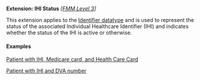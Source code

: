 **Extension: IHI Status** *[[FMM Level 3](guidance.html)]*

This extension applies to the [Identifier datatype](http://hl7.org/fhir/datatypes.html#identifier) and is used to represent the status of the associated Individual Healthcare Identifier (IHI) and indicates whether the status of the IHI is active or otherwise.

#### Examples

[Patient with IHI, Medicare card, and Health Care Card](Patient-example0.html)

[Patient with IHI and DVA number](Patient-example1.html)
